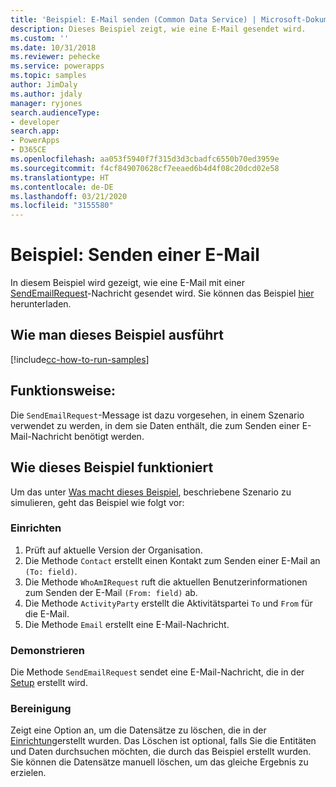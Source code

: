 ```yaml
---
title: 'Beispiel: E-Mail senden (Common Data Service) | Microsoft-Dokumentation'
description: Dieses Beispiel zeigt, wie eine E-Mail gesendet wird.
ms.custom: ''
ms.date: 10/31/2018
ms.reviewer: pehecke
ms.service: powerapps
ms.topic: samples
author: JimDaly
ms.author: jdaly
manager: ryjones
search.audienceType:
- developer
search.app:
- PowerApps
- D365CE
ms.openlocfilehash: aa053f5940f7f315d3d3cbadfc6550b70ed3959e
ms.sourcegitcommit: f4cf849070628cf7eeaed6b4d4f08c20dcd02e58
ms.translationtype: HT
ms.contentlocale: de-DE
ms.lasthandoff: 03/21/2020
ms.locfileid: "3155580"
---
```

# <a name="sample-send-an-email"></a>Beispiel: Senden einer E-Mail

<!-- https://docs.microsoft.com/dynamics365/customer-engagement/developer/sample-send-email -->

In diesem Beispiel wird gezeigt, wie eine E-Mail mit einer [SendEmailRequest](https://docs.microsoft.com/dotnet/api/microsoft.crm.sdk.messages.sendemailrequest?view=dynamics-general-ce-9)-Nachricht gesendet wird. Sie können das Beispiel [hier](https://github.com/Microsoft/PowerApps-Samples/tree/master/cds/orgsvc/C%23/SenEmail) herunterladen.

## <a name="how-to-run-this-sample"></a>Wie man dieses Beispiel ausführt

[!include[cc-how-to-run-samples](../../includes/cc-how-to-run-samples.md)]

## <a name="what-this-sample-does"></a>Funktionsweise:

Die `SendEmailRequest`-Message ist dazu vorgesehen, in einem Szenario verwendet zu werden, in dem sie Daten enthält, die zum Senden einer E-Mail-Nachricht benötigt werden.

## <a name="how-this-sample-works"></a>Wie dieses Beispiel funktioniert

Um das unter [Was macht dieses Beispiel](#what-this-sample-does), beschriebene Szenario zu simulieren, geht das Beispiel wie folgt vor:

### <a name="setup"></a>Einrichten

1. Prüft auf aktuelle Version der Organisation.
1. Die Methode `Contact` erstellt einen Kontakt zum Senden einer E-Mail an `(To: field)`.
1. Die Methode `WhoAmIRequest` ruft die aktuellen Benutzerinformationen zum Senden der E-Mail `(From: field)` ab.
1. Die Methode `ActivityParty` erstellt die Aktivitätspartei `To` und `From` für die E-Mail.
1. Die Methode `Email` erstellt eine E-Mail-Nachricht.

### <a name="demonstrate"></a>Demonstrieren

Die Methode `SendEmailRequest` sendet eine E-Mail-Nachricht, die in der [Setup](#setup) erstellt wird.

### <a name="clean-up"></a>Bereinigung

Zeigt eine Option an, um die Datensätze zu löschen, die in der [Einrichtung](#setup)erstellt wurden. Das Löschen ist optional, falls Sie die Entitäten und Daten durchsuchen möchten, die durch das Beispiel erstellt wurden. Sie können die Datensätze manuell löschen, um das gleiche Ergebnis zu erzielen.
